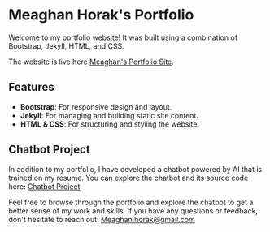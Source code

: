 # Meaghan Horak's Portfolio

Welcome to my portfolio website! It was built using a combination of Bootstrap, Jekyll, HTML, and CSS. 

The website is live here [Meaghan's Portfolio Site](https://meaghanhorak.com).

## Features

- **Bootstrap**: For responsive design and layout.
- **Jekyll**: For managing and building static site content.
- **HTML & CSS**: For structuring and styling the website.

## Chatbot Project

In addition to my portfolio, I have developed a chatbot powered by AI that is trained on my resume. You can explore the chatbot and its source code here: [Chatbot Project](https://github.com/mkh7878/meaghan-resume).

Feel free to browse through the portfolio and explore the chatbot to get a better sense of my work and skills. If you have any questions or feedback, don't hesitate to reach out! Meaghan.horak@gmail.com
